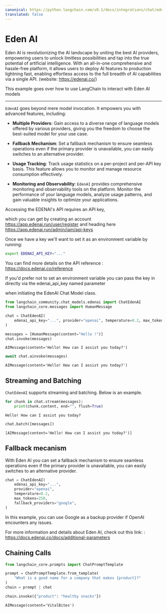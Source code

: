 ```yaml
---
canonical: https://python.langchain.com/v0.1/docs/integrations/chat/edenai
translated: false
---
```


# Eden AI

Eden AI is revolutionizing the AI landscape by uniting the best AI providers, empowering users to unlock limitless possibilities and tap into the true potential of artificial intelligence. With an all-in-one comprehensive and hassle-free platform, it allows users to deploy AI features to production lightning fast, enabling effortless access to the full breadth of AI capabilities via a single API. (website: https://edenai.co/)

This example goes over how to use LangChain to interact with Eden AI models

-----------------------------------------------------------------------------------

`EdenAI` goes beyond mere model invocation. It empowers you with advanced features, including:

- **Multiple Providers**: Gain access to a diverse range of language models offered by various providers, giving you the freedom to choose the best-suited model for your use case.

- **Fallback Mechanism**: Set a fallback mechanism to ensure seamless operations even if the primary provider is unavailable, you can easily switches to an alternative provider.

- **Usage Tracking**: Track usage statistics on a per-project and per-API key basis. This feature allows you to monitor and manage resource consumption effectively.

- **Monitoring and Observability**: `EdenAI` provides comprehensive monitoring and observability tools on the platform. Monitor the performance of your language models, analyze usage patterns, and gain valuable insights to optimize your applications.

Accessing the EDENAI's API requires an API key,

which you can get by creating an account https://app.edenai.run/user/register  and heading here https://app.edenai.run/admin/iam/api-keys

Once we have a key we'll want to set it as an environment variable by running:

```bash
export EDENAI_API_KEY="..."
```

You can find more details on the API reference : https://docs.edenai.co/reference

If you'd prefer not to set an environment variable you can pass the key in directly via the edenai_api_key named parameter

 when initiating the EdenAI Chat Model class.

```python
from langchain_community.chat_models.edenai import ChatEdenAI
from langchain_core.messages import HumanMessage
```

```python
chat = ChatEdenAI(
    edenai_api_key="...", provider="openai", temperature=0.2, max_tokens=250
)
```

```python
messages = [HumanMessage(content="Hello !")]
chat.invoke(messages)
```

```output
AIMessage(content='Hello! How can I assist you today?')
```

```python
await chat.ainvoke(messages)
```

```output
AIMessage(content='Hello! How can I assist you today?')
```

## Streaming and Batching

`ChatEdenAI` supports streaming and batching. Below is an example.

```python
for chunk in chat.stream(messages):
    print(chunk.content, end="", flush=True)
```

```output
Hello! How can I assist you today?
```

```python
chat.batch([messages])
```

```output
[AIMessage(content='Hello! How can I assist you today?')]
```

## Fallback mecanism

With Eden AI you can set a fallback mechanism to ensure seamless operations even if the primary provider is unavailable, you can easily switches to an alternative provider.

```python
chat = ChatEdenAI(
    edenai_api_key="...",
    provider="openai",
    temperature=0.2,
    max_tokens=250,
    fallback_providers="google",
)
```

In this example, you can use Google as a backup provider if OpenAI encounters any issues.

For more information and details about Eden AI, check out this link: : https://docs.edenai.co/docs/additional-parameters

## Chaining Calls

```python
from langchain_core.prompts import ChatPromptTemplate

prompt = ChatPromptTemplate.from_template(
    "What is a good name for a company that makes {product}?"
)
chain = prompt | chat
```

```python
chain.invoke({"product": "healthy snacks"})
```

```output
AIMessage(content='VitalBites')
```